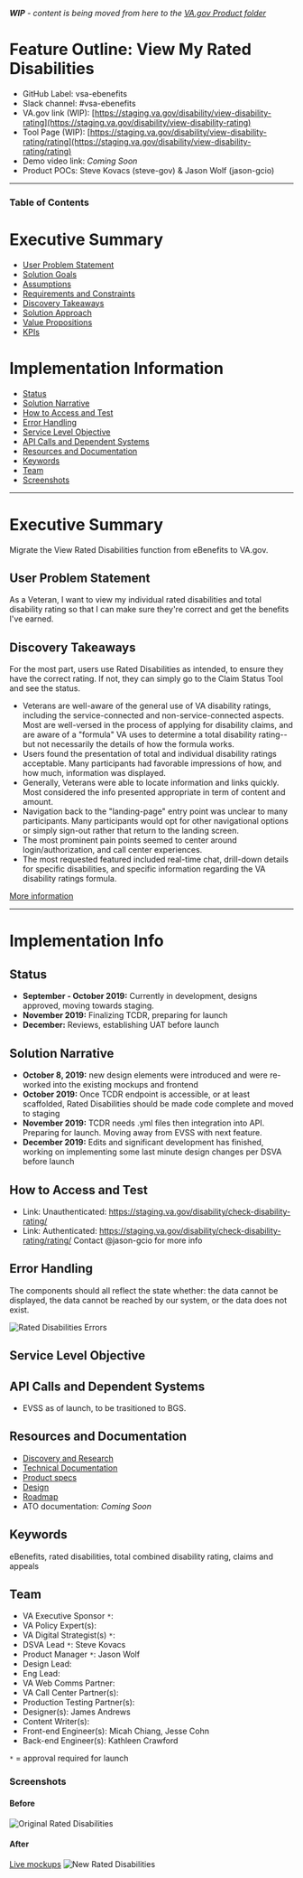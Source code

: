 
_**WIP** - content is being moved from here to the [VA.gov Product folder](https://github.com/department-of-veterans-affairs/va.gov-team/blob/master/products/disability/rated-disabilities/README.md)_

# Feature Outline: View My Rated Disabilities
- GitHub Label: vsa-ebenefits
- Slack channel: #vsa-ebenefits
- VA.gov link (WIP): [https://staging.va.gov/disability/view-disability-rating](https://staging.va.gov/disability/view-disability-rating)
- Tool Page (WIP): [https://staging.va.gov/disability/view-disability-rating/rating](https://staging.va.gov/disability/view-disability-rating/rating)
- Demo video link: _Coming Soon_
- Product POCs: Steve Kovacs (steve-gov) & Jason Wolf (jason-gcio)

---

### Table of Contents

# Executive Summary 
- [User Problem Statement](#user-problem-statement)
- [Solution Goals](#solution-goals)
- [Assumptions](#assumptions)
- [Requirements and Constraints](#requirements-and-constraints)
- [Discovery Takeaways](#discovery-takeaways)
- [Solution Approach](#solution-approach)
- [Value Propositions](#value-propositions)
- [KPIs](#kpis)

# Implementation Information
- [Status](#status)
- [Solution Narrative](#solution-narrative)
- [How to Access and Test](#how-to-access-and-test)
- [Error Handling](#error-handling)
- [Service Level Objective](#service-level-objective)
- [API Calls and Dependent Systems](#api-calls-and-dependent-systems)
- [Resources and Documentation](#resources-and-documentation)
- [Keywords](#Keywords)
- [Team](#team)
- [Screenshots](#screenshots)

---

# Executive Summary
Migrate the View Rated Disabilities function from eBenefits to VA.gov.

## User Problem Statement  
As a Veteran, I want to view my individual rated disabilities and total disability rating so that I can make sure they're correct and get the benefits I've earned.

## Discovery Takeaways
For the most part, users use Rated Disabilities as intended, to ensure they have the correct rating.  If not, they can simply go to the Claim Status Tool and see the status.  
- Veterans are well-aware of the general use of VA disability ratings, including the service-connected and non-service-connected aspects. Most are well-versed in the process of applying for disability claims, and are aware of a "formula" VA uses to determine a total disability rating--but not necessarily the details of how the formula works.
- Users found the presentation of total and individual disability ratings acceptable. Many participants had favorable impressions of how, and how much, information was displayed.
- Generally, Veterans were able to locate information and links quickly. Most considered the info presented appropriate in term of content  and amount.
- Navigation back to the "landing-page" entry point was unclear to many participants. Many participants would opt for other navigational options or simply sign-out rather that return to the landing screen.
- The most prominent pain points seemed to center around login/authorization, and call center experiences.
- The most requested featured included real-time chat, drill-down details for specific disabilities, and specific information regarding the VA disability ratings formula.  

[More information](https://github.com/department-of-veterans-affairs/va.gov-team/blob/master/teams/vsa/teams/ebenefits/research/disabilities-dependents-usability-1119/disabilities-dependents-usability-summary.md)  

---

# Implementation Info
## Status
- **September - October 2019:** Currently in development, designs approved, moving towards staging.
- **November 2019:** Finalizing TCDR, preparing for launch
- **December:** Reviews, establishing UAT before launch

## Solution Narrative
- **October 8, 2019:** new design elements were introduced and were re-worked into the existing mockups and frontend
- **October 2019:** Once TCDR endpoint is accessible, or at least scaffolded, Rated Disabilities should be made code complete and moved to staging
- **November 2019:** TCDR needs .yml files then integration into API.  Preparing for launch.  Moving away from EVSS with next feature.
- **December 2019:** Edits and significant development has finished, working on implementing some last minute design changes per DSVA before launch

## How to Access and Test
- Link: Unauthenticated: https://staging.va.gov/disability/check-disability-rating/
- Link: Authenticated: https://staging.va.gov/disability/check-disability-rating/rating/
Contact @jason-gcio for more info

## Error Handling
The components should all reflect the state whether: the data cannot be displayed, the data cannot be reached by our system, or the data does not exist.

![Rated Disabilities Errors](https://github.com/department-of-veterans-affairs/va.gov-team/blob/master/teams/vsa/teams/ebenefits/images/RD-errors.png)

## Service Level Objective


## API Calls and Dependent Systems
- EVSS as of launch, to be trasitioned to BGS.

## Resources and Documentation
- [Discovery and Research](https://github.com/department-of-veterans-affairs/va.gov-team/tree/master/teams/vsa/teams/ebenefits/research/disabilities-dependents-usability-1119)
- [Technical Documentation](https://github.com/department-of-veterans-affairs/va.gov-team/tree/master/teams/vsa/teams/ebenefits/features/view-rated-disabilities/evss-tcdr)
- [Product specs](https://github.com/department-of-veterans-affairs/va.gov-team/blob/master/teams/vsa/teams/ebenefits/issue-briefs/profile-rated-disabilities.md)
- [Design](https://xd.adobe.com/view/0db723ac-52ff-48b3-4877-9d5882cb2e1f-7b86/screen/90b2e033-e56a-4634-91ff-b694b46d2097/RD-Screen-Tool-FINAL)
- [Roadmap](https://github.com/department-of-veterans-affairs/va.gov-team/blob/master/teams/vsa/teams/ebenefits/charter.md)
- ATO documentation: _Coming Soon_

## Keywords
eBenefits, rated disabilities, total combined disability rating, claims and appeals

## Team
- VA Executive Sponsor `*`: 
- VA Policy Expert(s):
- VA Digital Strategist(s) `*`:
- DSVA Lead `*`: Steve Kovacs
- Product Manager `*`: Jason Wolf
- Design Lead: 
- Eng Lead: 
- VA Web Comms Partner: 
- VA Call Center Partner(s): 
- Production Testing Partner(s):
- Designer(s): James Andrews
- Content Writer(s):
- Front-end Engineer(s): Micah Chiang, Jesse Cohn
- Back-end Engineer(s): Kathleen Crawford

`*` = approval required for launch

### Screenshots  
#### Before  
![Original Rated Disabilities](https://raw.githubusercontent.com/department-of-veterans-affairs/va.gov-team/master/teams/vsa/teams/ebenefits/features/view-rated-disabilities/Rated_Disabilities_eBenefits_OLD.png)
#### After  
[Live mockups](https://xd.adobe.com/view/0db723ac-52ff-48b3-4877-9d5882cb2e1f-7b86/?x_product=cc-slack%2F1.4.0)
![New Rated Disabilities](https://github.com/department-of-veterans-affairs/va.gov-team/blob/master/teams/vsa/teams/ebenefits/images/RD_Screen_Tool_FINAL.png)
